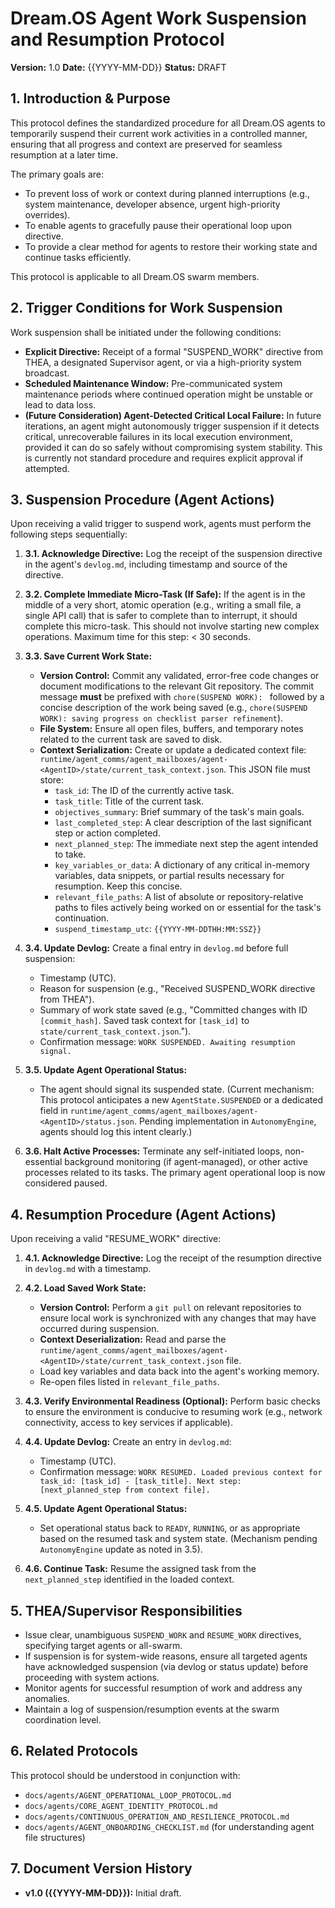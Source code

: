 # Dream.OS Agent Work Suspension and Resumption Protocol

**Version:** 1.0
**Date:** {{YYYY-MM-DD}} <!-- To be filled with current date -->
**Status:** DRAFT

## 1. Introduction & Purpose

This protocol defines the standardized procedure for all Dream.OS agents to temporarily suspend their current work activities in a controlled manner, ensuring that all progress and context are preserved for seamless resumption at a later time. 

The primary goals are:
*   To prevent loss of work or context during planned interruptions (e.g., system maintenance, developer absence, urgent high-priority overrides).
*   To enable agents to gracefully pause their operational loop upon directive.
*   To provide a clear method for agents to restore their working state and continue tasks efficiently.

This protocol is applicable to all Dream.OS swarm members.

## 2. Trigger Conditions for Work Suspension

Work suspension shall be initiated under the following conditions:

*   **Explicit Directive:** Receipt of a formal "SUSPEND_WORK" directive from THEA, a designated Supervisor agent, or via a high-priority system broadcast.
*   **Scheduled Maintenance Window:** Pre-communicated system maintenance periods where continued operation might be unstable or lead to data loss.
*   **(Future Consideration) Agent-Detected Critical Local Failure:** In future iterations, an agent might autonomously trigger suspension if it detects critical, unrecoverable failures in its local execution environment, provided it can do so safely without compromising system stability. This is currently not standard procedure and requires explicit approval if attempted.

## 3. Suspension Procedure (Agent Actions)

Upon receiving a valid trigger to suspend work, agents must perform the following steps sequentially:

1.  **3.1. Acknowledge Directive:** Log the receipt of the suspension directive in the agent's `devlog.md`, including timestamp and source of the directive.

2.  **3.2. Complete Immediate Micro-Task (If Safe):** If the agent is in the middle of a very short, atomic operation (e.g., writing a small file, a single API call) that is safer to complete than to interrupt, it should complete this micro-task. This should not involve starting new complex operations. Maximum time for this step: < 30 seconds.

3.  **3.3. Save Current Work State:**
    *   **Version Control:** Commit any validated, error-free code changes or document modifications to the relevant Git repository. The commit message **must** be prefixed with `chore(SUSPEND WORK): ` followed by a concise description of the work being saved (e.g., `chore(SUSPEND WORK): saving progress on checklist parser refinement`).
    *   **File System:** Ensure all open files, buffers, and temporary notes related to the current task are saved to disk.
    *   **Context Serialization:** Create or update a dedicated context file: `runtime/agent_comms/agent_mailboxes/agent-<AgentID>/state/current_task_context.json`. This JSON file must store:
        *   `task_id`: The ID of the currently active task.
        *   `task_title`: Title of the current task.
        *   `objectives_summary`: Brief summary of the task's main goals.
        *   `last_completed_step`: A clear description of the last significant step or action completed.
        *   `next_planned_step`: The immediate next step the agent intended to take.
        *   `key_variables_or_data`: A dictionary of any critical in-memory variables, data snippets, or partial results necessary for resumption. Keep this concise.
        *   `relevant_file_paths`: A list of absolute or repository-relative paths to files actively being worked on or essential for the task's continuation.
        *   `suspend_timestamp_utc`: `{{YYYY-MM-DDTHH:MM:SSZ}}`

4.  **3.4. Update Devlog:** Create a final entry in `devlog.md` before full suspension:
    *   Timestamp (UTC).
    *   Reason for suspension (e.g., "Received SUSPEND_WORK directive from THEA").
    *   Summary of work state saved (e.g., "Committed changes with ID `[commit_hash]`. Saved task context for `[task_id]` to `state/current_task_context.json`.").
    *   Confirmation message: `WORK SUSPENDED. Awaiting resumption signal.`

5.  **3.5. Update Agent Operational Status:**
    *   The agent should signal its suspended state. (Current mechanism: This protocol anticipates a new `AgentState.SUSPENDED` or a dedicated field in `runtime/agent_comms/agent_mailboxes/agent-<AgentID>/status.json`. Pending implementation in `AutonomyEngine`, agents should log this intent clearly.)

6.  **3.6. Halt Active Processes:** Terminate any self-initiated loops, non-essential background monitoring (if agent-managed), or other active processes related to its tasks. The primary agent operational loop is now considered paused.

## 4. Resumption Procedure (Agent Actions)

Upon receiving a valid "RESUME_WORK" directive:

1.  **4.1. Acknowledge Directive:** Log the receipt of the resumption directive in `devlog.md` with a timestamp.

2.  **4.2. Load Saved Work State:**
    *   **Version Control:** Perform a `git pull` on relevant repositories to ensure local work is synchronized with any changes that may have occurred during suspension.
    *   **Context Deserialization:** Read and parse the `runtime/agent_comms/agent_mailboxes/agent-<AgentID>/state/current_task_context.json` file.
    *   Load key variables and data back into the agent's working memory.
    *   Re-open files listed in `relevant_file_paths`.

3.  **4.3. Verify Environmental Readiness (Optional):** Perform basic checks to ensure the environment is conducive to resuming work (e.g., network connectivity, access to key services if applicable).

4.  **4.4. Update Devlog:** Create an entry in `devlog.md`:
    *   Timestamp (UTC).
    *   Confirmation message: `WORK RESUMED. Loaded previous context for task_id: [task_id] - [task_title]. Next step: [next_planned_step from context file].`

5.  **4.5. Update Agent Operational Status:**
    *   Set operational status back to `READY`, `RUNNING`, or as appropriate based on the resumed task and system state. (Mechanism pending `AutonomyEngine` update as noted in 3.5).

6.  **4.6. Continue Task:** Resume the assigned task from the `next_planned_step` identified in the loaded context.

## 5. THEA/Supervisor Responsibilities

*   Issue clear, unambiguous `SUSPEND_WORK` and `RESUME_WORK` directives, specifying target agents or all-swarm.
*   If suspension is for system-wide reasons, ensure all targeted agents have acknowledged suspension (via devlog or status update) before proceeding with system actions.
*   Monitor agents for successful resumption of work and address any anomalies.
*   Maintain a log of suspension/resumption events at the swarm coordination level.

## 6. Related Protocols

This protocol should be understood in conjunction with:

*   `docs/agents/AGENT_OPERATIONAL_LOOP_PROTOCOL.md`
*   `docs/agents/CORE_AGENT_IDENTITY_PROTOCOL.md`
*   `docs/agents/CONTINUOUS_OPERATION_AND_RESILIENCE_PROTOCOL.md`
*   `docs/agents/AGENT_ONBOARDING_CHECKLIST.md` (for understanding agent file structures)

## 7. Document Version History

*   **v1.0 ({{YYYY-MM-DD}}):** Initial draft. 